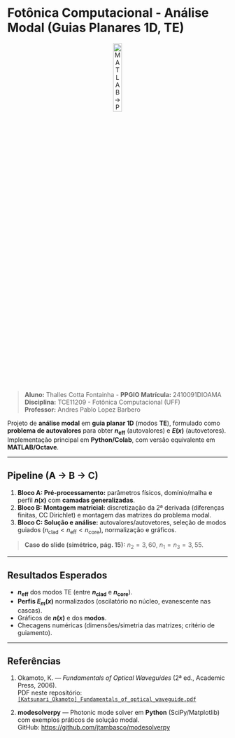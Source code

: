 # Fotônica Computacional - Análise Modal (Guias Planares 1D, TE)

<p align="center"> <img src="https://codeconverter.com/images/convert-matlab-to-python.png" alt="MATLAB → Python" style="width:20%;">

> **Aluno:** Thalles Cotta Fontainha - **PPGIO Matrícula:** 2410091DIOAMA  
> **Disciplina:** TCE11209 - Fotônica Computacional (UFF)  
> **Professor:** Andres Pablo Lopez Barbero

Projeto de **análise modal** em **guia planar 1D** (modos **TE**), formulado como **problema de autovalores** para obter **$n_\mathrm{eff}$** (autovalores) e **$E(x)$** (autovetores). Implementação principal em **Python/Colab**, com versão equivalente em **MATLAB/Octave**.

---

## Pipeline (A → B → C)
1. **Bloco A: Pré-processamento:** parâmetros físicos, domínio/malha e perfil **$n(x)$** com **camadas generalizadas**.  
2. **Bloco B: Montagem matricial:** discretização da 2ª derivada (diferenças finitas, CC Dirichlet) e montagem das matrizes do problema modal.  
3. **Bloco C: Solução e análise:** autovalores/autovetores, seleção de modos guiados ($n_\text{clad} < n_\mathrm{eff} < n_\text{core}$), normalização e gráficos.

> **Caso do slide (simétrico, pág. 15):** $n_2 = 3{,}60$, $n_1 = n_3 = 3{,}55$.

---

## Resultados Esperados
- **$n_\mathrm{eff}$** dos modos TE (entre **$n_\text{clad}$** e **$n_\text{core}$**).  
- **Perfis $E_m(x)$** normalizados (oscilatório no núcleo, evanescente nas cascas).  
- Gráficos de **$n(x)$** e dos **modos**.  
- Checagens numéricas (dimensões/simetria das matrizes; critério de guiamento).

---

## Referências
1. Okamoto, K. — *Fundamentals of Optical Waveguides* (2ª ed., Academic Press, 2006).  
   PDF neste repositório: [`[Katsunari_Okamoto]_Fundamentals_of_optical_waveguide.pdf`](./%5BKatsunari_Okamoto%5D_Fundamentals_of_optical_waveguide.pdf)

2. **modesolverpy** — Photonic mode solver em **Python** (SciPy/Matplotlib) com exemplos práticos de solução modal.  
   GitHub: <https://github.com/jtambasco/modesolverpy>

